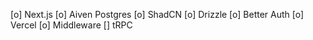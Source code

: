 [o] Next.js
[o] Aiven Postgres
[o] ShadCN
[o] Drizzle
[o] Better Auth
[o] Vercel
[o] Middleware
[] tRPC